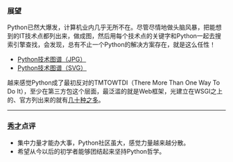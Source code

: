 ### 展望 ###
Python已然大爆发，计算机业内几乎无所不在。尽管尽情地做头脑风暴，把能想到的IT技术点都列出来，做成图，然后用每个技术点的关键字和Python一起去搜索引擎查找，会发现，总有不止一个Python的解决方案存在，就是这么任性！

- [Python技术图谱（JPG）](https://github.com/nagexiucai/manuscripts/blob/master/illustration/Python技术图谱.jpg "Python技术图谱")
- [Python技术图谱（SVG）](http://www.nagexiucai.com/topic.php?title=Python技术图谱&svg=python "Python技术图谱")

越来感觉Python成了最初反对的TMTOWTDI（There More Than One Way To Do It），至少在第三方包这个层面，最泛滥的就是Web框架，光建立在WSGI之上的、官方列出来的就有[几十种之多](https://wiki.python.org/moin/WebFrameworks "python-web-framework")。

---
### [秀才](http://zhouguoqiang.cn/ "作者")点评 ###
- 集中力量才能办大事，Python社区虽大，感觉力量越来越分散。
- 希望从今以后的初学者能够团结起来坚持Python哲学。